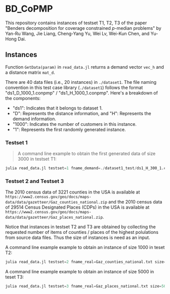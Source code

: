 # BD_CoPMP

This repository contains instances of testset T1, T2, T3 of the paper "Benders decomposition for coverage constrained $p$-median problems" by Yan-Ru Wang, Jie Liang, Cheng-Yang Yu, Wei Lv, Wei-Kun Chen, and Yu-Hong Dai.

## Instances 

Function `GetData(param)` in `read_data.jl` returns a demand vector `vec_h` and a distance matrix `mat_d`.

There are 40 data files (i.e., 20 instances) in `./dataset1`.
The file naming convention in this test case library (`./dataset1`) follows the format "ds1_D_1000_1.conpmp" / "ds1_H_1000_1.conpmp". 
Here's a breakdown of the components:

- "ds1": Indicates that it belongs to dataset 1.
- "D": Represents the distance information, and "H": Represents the demand information.
- "1000": Indicates the number of customers in this instance.
- "1": Represents the first randomly generated instance.

### Testset 1

> A command line example to obtain the first generated data of size 3000 in testset T1:
```julia
julia read_data.jl testset=1 fname_demand=./dataset1_test/ds1_H_300_1.conpmp fname_distance=./dataset1_test/ds1_D_300_1.conpmp
```


### Testset 2 and Testset 3

The 2010 census data of 3221 counties in the USA is available at `https://www2.census.gov/geo/docs/maps-data/data/gazetteer/Gaz_counties_national.zip`
and the 2010 census data of 29514 Census Designated Places (CDPs) in the USA is available at `https://www2.census.gov/geo/docs/maps-data/data/gazetteer/Gaz_places_national.zip`.

Notice that instances in testset T2 and T3 are obtained by collecting the requested number of items of counties / places of the highest polulations from source data files. Thus the size of instances is need as an input.

A command line example example to obtain an instance of size 1000 in teset T2: 
```julia 
julia read_data.jl testset=2 fname_real=Gaz_counties_national.txt size=1000
```

A command line example example to obtain an instance of size 5000 in teset T3: 
```julia
julia read_data.jl testset=3 fname_real=Gaz_places_national.txt size=5000
```

